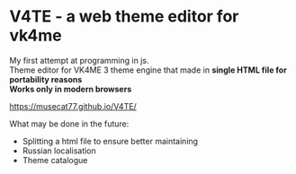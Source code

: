 # V4TE - a web theme editor for vk4me
My first attempt at programming in js.\
Theme editor for VK4ME 3 theme engine that made in **single HTML file for portability reasons**\
**Works only in modern browsers**

https://musecat77.github.io/V4TE/

What may be done in the future:
- Splitting a html file to ensure better maintaining 
- Russian localisation
- Theme catalogue
